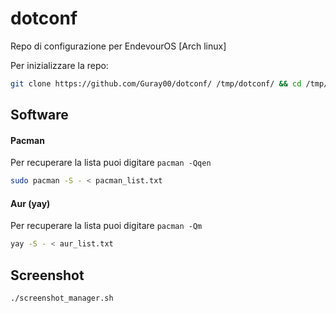 # dotconf
Repo di configurazione per EndevourOS [Arch linux]


Per inizializzare la repo:
```bash
git clone https://github.com/Guray00/dotconf/ /tmp/dotconf/ && cd /tmp/dotconf/ && chmod a+rwx *.sh
```



## Software
#### Pacman
Per recuperare la lista puoi digitare `pacman -Qqen`
```bash
sudo pacman -S - < pacman_list.txt
```

#### Aur (yay)
Per recuperare la lista puoi digitare `pacman -Qm`
```bash
yay -S - < aur_list.txt
```

## Screenshot
```bash
./screenshot_manager.sh
```
